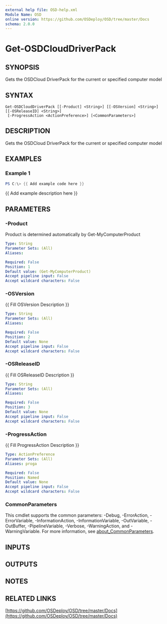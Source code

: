 ```yaml
---
external help file: OSD-help.xml
Module Name: OSD
online version: https://github.com/OSDeploy/OSD/tree/master/Docs
schema: 2.0.0
---
```


# Get-OSDCloudDriverPack

## SYNOPSIS
Gets the OSDCloud DriverPack for the current or specified computer model

## SYNTAX

```
Get-OSDCloudDriverPack [[-Product] <String>] [[-OSVersion] <String>] [[-OSReleaseID] <String>]
 [-ProgressAction <ActionPreference>] [<CommonParameters>]
```

## DESCRIPTION
Gets the OSDCloud DriverPack for the current or specified computer model

## EXAMPLES

### Example 1
```powershell
PS C:\> {{ Add example code here }}
```

{{ Add example description here }}

## PARAMETERS

### -Product
Product is determined automatically by Get-MyComputerProduct

```yaml
Type: String
Parameter Sets: (All)
Aliases:

Required: False
Position: 1
Default value: (Get-MyComputerProduct)
Accept pipeline input: False
Accept wildcard characters: False
```

### -OSVersion
{{ Fill OSVersion Description }}

```yaml
Type: String
Parameter Sets: (All)
Aliases:

Required: False
Position: 2
Default value: None
Accept pipeline input: False
Accept wildcard characters: False
```

### -OSReleaseID
{{ Fill OSReleaseID Description }}

```yaml
Type: String
Parameter Sets: (All)
Aliases:

Required: False
Position: 3
Default value: None
Accept pipeline input: False
Accept wildcard characters: False
```

### -ProgressAction
{{ Fill ProgressAction Description }}

```yaml
Type: ActionPreference
Parameter Sets: (All)
Aliases: proga

Required: False
Position: Named
Default value: None
Accept pipeline input: False
Accept wildcard characters: False
```

### CommonParameters
This cmdlet supports the common parameters: -Debug, -ErrorAction, -ErrorVariable, -InformationAction, -InformationVariable, -OutVariable, -OutBuffer, -PipelineVariable, -Verbose, -WarningAction, and -WarningVariable. For more information, see [about_CommonParameters](http://go.microsoft.com/fwlink/?LinkID=113216).

## INPUTS

## OUTPUTS

## NOTES

## RELATED LINKS

[https://github.com/OSDeploy/OSD/tree/master/Docs](https://github.com/OSDeploy/OSD/tree/master/Docs)

